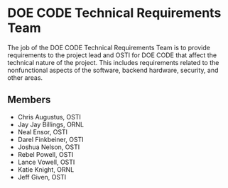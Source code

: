 # DOE CODE Technical Requirements Team
The job of the DOE CODE Technical Requirements Team is to provide requirements to the project lead and OSTI for DOE CODE that affect the technical nature of the project. This includes requirements related to the nonfunctional aspects of the software, backend hardware, security, and other areas. 

## Members
- Chris Augustus, OSTI
- Jay Jay Billings, ORNL
- Neal Ensor, OSTI
- Darel Finkbeiner, OSTI
- Joshua Nelson, OSTI
- Rebel Powell, OSTI
- Lance Vowell, OSTI
- Katie Knight, ORNL
- Jeff Given, OSTI
